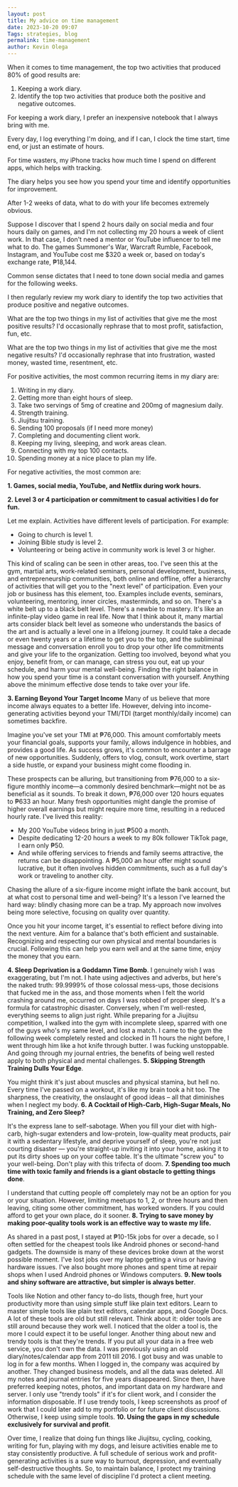 ```yaml
--- 
layout: post 
title: My advice on time management
date: 2023-10-20 09:07
Tags: strategies, blog
permalink: time-management 
author: Kevin Olega 
--- 
```

When it comes to time management, the top two activities that produced 80% of good results are:

1. Keeping a work diary.
2. Identify the top two activities that produce both the positive and negative outcomes.

For keeping a work diary, I prefer an inexpensive notebook that I always bring with me.

Every day, I log everything I'm doing, and if I can, I clock the time start, time end, or just an estimate of hours. 

For time wasters, my iPhone tracks how much time I spend on different apps, which helps with tracking.

The diary helps you see how you spend your time and identify opportunities for improvement.

After 1-2 weeks of data, what to do with your life becomes extremely obvious.

Suppose I discover that I spend 2 hours daily on social media and four hours daily on games, and I'm not collecting my 20 hours a week of client work. In that case, I don't need a mentor or YouTube influencer to tell me what to do. The games Summoner's War, Warcraft Rumble, Facebook, Instagram, and YouTube cost me $320 a week or, based on today's exchange rate, ₱18,144.

Common sense dictates that I need to tone down social media and games for the following weeks. 

I then regularly review my work diary to identify the top two activities that produce positive and negative outcomes.

What are the top two things in my list of activities that give me the most positive results? I'd occasionally rephrase that to most profit, satisfaction, fun, etc.

What are the top two things in my list of activities that give me the most negative results? I'd occasionally rephrase that into frustration, wasted money, wasted time, resentment, etc.

For positive activities, the most common recurring items in my diary are:

1. Writing in my diary.
2. Getting more than eight hours of sleep.
3. Take two servings of 5mg of creatine and 200mg of magnesium daily.
4. Strength training.
5. Jiujitsu training.
6. Sending 100 proposals (if I need more money)
7. Completing and documenting client work.
8. Keeping my living, sleeping, and work areas clean.
9. Connecting with my top 100 contacts. 
10. Spending money at a nice place to plan my life.

For negative activities, the most common are:

**1. Games, social media, YouTube, and Netflix during work hours.**

**2. Level 3 or 4 participation or commitment to casual activities I do for fun.** 

Let me explain. Activities have different levels of participation. For example:

* Going to church is level 1.
* Joining Bible study is level 2.
* Volunteering or being active in community work is level 3 or higher.

This kind of scaling can be seen in other areas, too. I've seen this at the gym, martial arts, work-related seminars, personal development, business, and entrepreneurship communities, both online and offline, offer a hierarchy of activities that will get you to the "next level" of participation. Even your job or business has this element, too. Examples include events, seminars, volunteering, mentoring, inner circles, masterminds, and so on. There's a white belt up to a black belt level. There's a newbie to mastery. It's like an infinite-play video game in real life. Now that I think about it, many martial arts consider black belt level as someone who understands the basics of the art and is actually a level one in a lifelong journey. It could take a decade or even twenty years or a lifetime to get you to the top, and the subliminal message and conversation enroll you to drop your other life commitments and give your life to the organization. Getting too involved, beyond what you enjoy, benefit from, or can manage, can stress you out, eat up your schedule, and harm your mental well-being. Finding the right balance in how you spend your time is a constant conversation with yourself. Anything above the minimum effective dose tends to take over your life.

**3. Earning Beyond Your Target Income**
Many of us believe that more income always equates to a better life. However, delving into income-generating activities beyond your TMI/TDI (target monthly/daily income) can sometimes backfire.

Imagine you've set your TMI at ₱76,000. This amount comfortably meets your financial goals, supports your family, allows indulgence in hobbies, and provides a good life. As success grows, it's common to encounter a barrage of new opportunities. Suddenly, offers to vlog, consult, work overtime, start a side hustle, or expand your business might come flooding in.

These prospects can be alluring, but transitioning from ₱76,000 to a six-figure monthly income—a commonly desired benchmark—might not be as beneficial as it sounds. To break it down, ₱76,000 over 120 hours equates to ₱633 an hour. Many fresh opportunities might dangle the promise of higher overall earnings but might require more time, resulting in a reduced hourly rate. I've lived this reality:

- My 200 YouTube videos bring in just ₱500 a month.
- Despite dedicating 12-20 hours a week to my 80k follower TikTok page, I earn only ₱50.
- And while offering services to friends and family seems attractive, the returns can be disappointing. A ₱5,000 an hour offer might sound lucrative, but it often involves hidden commitments, such as a full day's work or traveling to another city.

Chasing the allure of a six-figure income might inflate the bank account, but at what cost to personal time and well-being? It's a lesson I've learned the hard way: blindly chasing more can be a trap. My approach now involves being more selective, focusing on quality over quantity.

Once you hit your income target, it's essential to reflect before diving into the next venture. Aim for a balance that's both efficient and sustainable. Recognizing and respecting our own physical and mental boundaries is crucial. Following this can help you earn well and at the same time, enjoy the money that you earn. 

**4. Sleep Deprivation is a Goddamn Time Bomb**. 
I genuinely wish I was exaggerating, but I'm not. I hate using adjectives and adverbs, but here's the naked truth: 99.9999% of those colossal mess-ups, those decisions that fucked me in the ass, and those moments when I felt the world crashing around me, occurred on days I was robbed of proper sleep. It's a formula for catastrophic disaster. Conversely, when I'm well-rested, everything seems to align just right. While preparing for a Jiujitsu competition, I walked into the gym with incomplete sleep, sparred with one of the guys who's my same level, and lost a match. I came to the gym the following week completely rested and clocked in 11 hours the night before, I went through him like a hot knife through butter. I was fucking unstoppable. And going through my journal entries, the benefits of being well rested apply to both physical and mental challenges.
**5. Skipping Strength Training Dulls Your Edge**.

You might think it's just about muscles and physical stamina, but hell no. Every time I've passed on a workout, it's like my brain took a hit too. The sharpness, the creativity, the onslaught of good ideas – all that diminishes when I neglect my body.
**6. A Cocktail of High-Carb, High-Sugar Meals, No Training, and Zero Sleep?** 

It's the express lane to self-sabotage. When you fill your diet with high-carb, high-sugar extenders and low-protein, low-quality meat products, pair it with a sedentary lifestyle, and deprive yourself of sleep, you're not just courting disaster — you're straight-up inviting it into your home, asking it to put its dirty shoes up on your coffee table. It's the ultimate "screw you" to your well-being. Don't play with this trifecta of doom.
**7. Spending too much time with toxic family and friends is a giant obstacle to getting things done**. 

I understand that cutting people off completely may not be an option for you or your situation. However, limiting meetups to 1, 2, or three hours and then leaving, citing some other commitment, has worked wonders. If you could afford to get your own place, do it sooner.
**8. Trying to save money by making poor-quality tools work is an effective way to waste my life.** 

As shared in a past post, I stayed at ₱10-15k jobs for over a decade, so I often settled for the cheapest tools like Android phones or second-hand gadgets. The downside is many of these devices broke down at the worst possible moment. I've lost jobs over my laptop getting a virus or having hardware issues. I've also bought more phones and spent time at repair shops when I used Android phones or Windows computers.
**9. New tools and shiny software are attractive, but simpler is always better**. 

Tools like Notion and other fancy to-do lists, though free, hurt your productivity more than using simple stuff like plain text editors. Learn to master simple tools like plain text editors, calendar apps, and Google Docs. A lot of these tools are old but still relevant. Think about it: older tools are still around because they work well. I noticed that the older a tool is, the more I could expect it to be useful longer. Another thing about new and trendy tools is that they're trends. If you put all your data in a free web service, you don't own the data. I was previously using an old diary/notes/calendar app from 2011 till 2016. I got busy and was unable to log in for a few months. When I logged in, the company was acquired by another. They changed business models, and all the data was deleted. All my notes and journal entries for five years disappeared. Since then, I have preferred keeping notes, photos, and important data on my hardware and server. I only use "trendy tools" if it's for client work, and I consider the information disposable. If I use trendy tools, I keep screenshots as proof of work that I could later add to my portfolio or for future client discussions. Otherwise, I keep using simple tools.
**10. Using the gaps in my schedule exclusively for survival and profit**. 

Over time, I realize that doing fun things like Jiujitsu, cycling, cooking, writing for fun, playing with my dogs, and leisure activities enable me to stay consistently productive. A full schedule of serious work and profit-generating activities is a sure way to burnout, depression, and eventually self-destructive thoughts. So, to maintain balance, I protect my training schedule with the same level of discipline I'd protect a client meeting.
